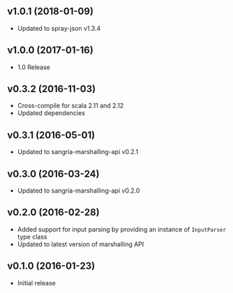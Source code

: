 ## v1.0.1 (2018-01-09)

* Updated to spray-json v1.3.4

## v1.0.0 (2017-01-16)

* 1.0 Release

## v0.3.2 (2016-11-03)

* Cross-compile for scala 2.11 and 2.12
* Updated dependencies

## v0.3.1 (2016-05-01)

* Updated to sangria-marshalling-api v0.2.1

## v0.3.0 (2016-03-24)

* Updated to sangria-marshalling-api v0.2.0

## v0.2.0 (2016-02-28)

* Added support for input parsing by providing an instance of `InputParser` type class
* Updated to latest version of marshalling API

## v0.1.0 (2016-01-23)

* Initial release

